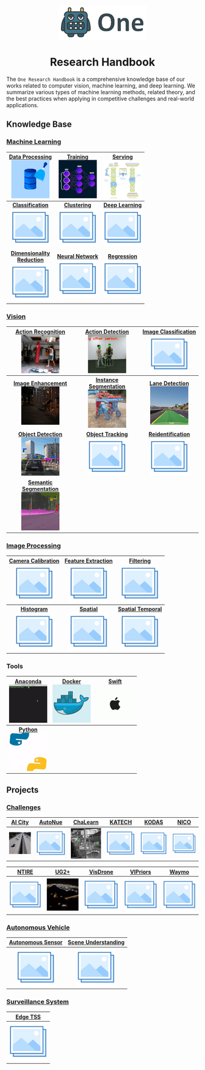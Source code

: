 <div align="center">
<img src="data/one.png">

Research Handbook
=============================
</div>

The `One Research Handbook` is a comprehensive knowledge base of our works
related to computer vision, machine learning, and deep learning. We summarize
various types of machine learning methods, related theory, and the best
practices when applying in competitive challenges and real-world applications.

## Knowledge Base

### [Machine Learning](machine_learning/README.md)

| [**Data Processing**](machine_learning/data_processing/README.md) <br> [![Data Processing](machine_learning/data_processing/data/data_processing_small.gif)](machine_learning/data_processing/README.md) | [**Training**](machine_learning/training/README.md) <br> [![Training](machine_learning/training/data/training_small.gif)](machine_learning/training/README.md) | [**Serving**](machine_learning/serving/README.md) <br> [![Serving](machine_learning/serving/data/serving.gif)](machine_learning/serving/README.md) |
|:--------------------------------------------------------------------------------------------------------------------------------------------------------------------------------------------------------:|:--------------------------------------------------------------------------------------------------------------------------------------------------------------:|:--------------------------------------------------------------------------------------------------------------------------------------------------:|
|                           [**Classification**](machine_learning/classification/README.md) <br> [![Classification](data/photo.png)](machine_learning/classification/README.md)                            |              [**Clustering**](machine_learning/clustering/README.md) <br> [![Clustering](data/photo.png)](machine_learning/clustering/README.md)               |  [**Deep Learning**](machine_learning/deep_learning/README.md) <br> [![Deep Learning](data/photo.png)](machine_learning/deep_learning/README.md)   |
|     [**Dimensionality <br> Reduction**](machine_learning/dimensionality_reduction/README.md) <br> [![Dimensionality Reduction](data/photo.png)](machine_learning/dimensionality_reduction/README.md)     |      [**Neural Network**](machine_learning/neural_network/README.md) <br> [![Neural Network](data/photo.png)](machine_learning/neural_network/README.md)       |        [**Regression**](machine_learning/regression/README.md) <br> [![Regression](data/photo.png)](machine_learning/regression/README.md)         |
                                                                                                                                                                                                                                                                                         
### [Vision](vision/README.md)

|           [**Action Recognition**](vision/action_recognition/README.md) <br> [![Data Processing](vision/action_recognition/data/action_recognition_small.gif)](vision/action_recognition/README.md)            |                [**Action Detection**](vision/action_detection/README.md) <br> [![Action Detection](vision/action_detection/data/action_detection_small.gif)](vision/action_detection/README.md)                |       [**Image Classification**](vision/image_classification/README.md) <br> [![Image Classification](data/photo.png)](vision/image_classification/README.md)        |
|:--------------------------------------------------------------------------------------------------------------------------------------------------------------------------------------------------------------:|:--------------------------------------------------------------------------------------------------------------------------------------------------------------------------------------------------------------:|:--------------------------------------------------------------------------------------------------------------------------------------------------------------------:|
|             [**Image Enhancement**](vision/image_enhancement/README.md) <br> [![Image Enhancement](vision/image_enhancement/data/image_enhancement_small.gif)](vision/image_enhancement/README.md)             | [**Instance Segmentation**](vision/instance_segmentation/README.md) <br> [![Instance Segmentation](vision/instance_segmentation/data/instance_segmentation_small.gif)](vision/instance_segmentation/README.md) | [**Lane Detection**](vision/lane_detection/README.md) <br> [![Lane Detection](vision/lane_detection/data/lane_detection_small.gif)](vision/lane_detection/README.md) |
 |                   [**Object Detection**](vision/object_detection/README.md) <br> [![Object Detection](vision/object_detection/data/object_detection.gif)](vision/object_detection/README.md)                   |                                      [**Object Tracking**](vision/object_tracking/README.md) <br> [![Object Tracking](data/photo.png)](vision/object_tracking/README.md)                                       |               [**Reidentification**](vision/reidentification/README.md) <br> [![Reidentification](data/photo.png)](vision/reidentification/README.md)                |
 | [**Semantic Segmentation**](vision/semantic_segmentation/README.md) <br> [![Semantic Segmentation](vision/semantic_segmentation/data/semantic_segmentation_small.gif)](vision/semantic_segmentation/README.md) |                                                                                                                                                                                                                |                                                                                                                                                                      |
 
### [Image Processing](image_processing/README.md)

| [**Camera Calibration**](image_processing/camera_calibration/README.md) <br> [![Camera Calibration](data/photo.png)](image_processing/camera_calibration/README.md) | [**Feature Extraction**](image_processing/feature_extraction/README.md) <br> [![Feature Extraction](data/photo.png)](image_processing/feature_extraction/README.md) |               [**Filtering**](image_processing/filtering/README.md) <br> [![Filtering](data/photo.png)](image_processing/filtering/README.md)               |
|:-------------------------------------------------------------------------------------------------------------------------------------------------------------------:|:-------------------------------------------------------------------------------------------------------------------------------------------------------------------:|:-----------------------------------------------------------------------------------------------------------------------------------------------------------:|
|                   [**Histogram**](image_processing/histogram/README.md) <br> [![Histogram](data/photo.png)](image_processing/histogram/README.md)                   |                       [**Spatial**](image_processing/spatial/README.md) <br> [![Spatial](data/photo.png)](image_processing/spatial/README.md)                       | [**Spatial Temporal**](image_processing/spatial_temporal/README.md) <br> [![Spatial Temporal](data/photo.png)](image_processing/spatial_temporal/README.md) |

### Tools

| [**Anaconda**](tools/anaconda.md) <br> [![Anaconda](tools/data/anaconda_small.gif)](tools/anaconda.md) | [**Docker**](tools/docker.md) <br> [![Docker](tools/data/docker_small.gif)](tools/docker.md) | [**Swift**](tools/swift.md) <br> [![Swift](tools/data/apple_small.gif)](tools/swift.md) |
|:------------------------------------------------------------------------------------------------------:|:--------------------------------------------------------------------------------------------:|:---------------------------------------------------------------------------------------:|
|      [**Python**](tools/python.md) <br> [![Python](tools/data/python_small.gif)](tools/python.md)      |                                                                                              |                                                                                         |

## Projects

### [Challenges](challenges/README.md)

|        [AI City](challenges/ai_city/README.md)        | [AutoNue](challenges/autonue/README.md) |        [ChaLearn](challenges/chalearn/README.md)         | [KATECH](challenges/katech/README.md) | [KODAS](challenges/kodas/README.md) | [NICO](challenges/nico/README.md) |
|:-----------------------------------------------------:|:---------------------------------------:|:--------------------------------------------------------:|:-------------------------------------:|:-----------------------------------:|:---------------------------------:|
| ![AI City](challenges/ai_city/data/ai_city_small.gif) |       ![AutoNue](data/photo.png)        | ![ChaLearn](challenges/chalearn/data/chalearn_small.gif) |       ![KATECH](data/photo.png)       |      ![KODAS](data/photo.png)       |      ![NICO](data/photo.png)      |

| [NTIRE](challenges/ntire/README.md) |       [UG2+](challenges/ug2/README.md)       | [VisDrone](challenges/visdrone/README.md) | [VIPriors](challenges/vipriors/README.md) | [Waymo](challenges/waymo/README.md) |
|:-----------------------------------:|:--------------------------------------------:|:-----------------------------------------:|:-----------------------------------------:|:-----------------------------------:|
|      ![NTIRE](data/photo.png)       |  ![UG2+](challenges/ug2/data/ug2_small.gif)  |        ![VisDrone](data/photo.png)        |        ![VIPriors](data/photo.png)        |      ![Waymo](data/photo.png)       |

### [Autonomous Vehicle](autonomous_vehicle/README.md)

| [Autonomous Sensor](autonomous_vehicle/autonomous_sensor/README.md) | [Scene Understanding](autonomous_vehicle/scene_understanding/README.md) |
|:-------------------------------------------------------------------:|:-----------------------------------------------------------------------:|
|                ![Autonomous Sensor](data/photo.png)                 |                 ![Scene Understanding](data/photo.png)                  |

### [Surveillance System](surveillance_system/README.md)

| [Edge TSS](surveillance_system/edge_tss/README.md) |
|:--------------------------------------------------:|
|            ![Edge TSS](data/photo.png)             |

